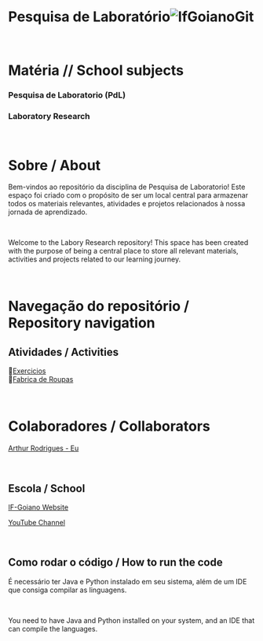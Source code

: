 # Pesquisa de Laboratório![IfGoianoGit](https://user-images.githubusercontent.com/106558911/218721650-1b165674-c58d-42f7-af5a-1f1e867c45f8.png)


<br> 

# Matéria // School subjects

### Pesquisa de Laboratorio (PdL)


### Laboratory Research

<br>

# Sobre / About

Bem-vindos ao repositório da disciplina de Pesquisa de Laboratorio! Este espaço foi criado com o propósito de ser um local central para armazenar todos os materiais relevantes, atividades e projetos relacionados à nossa jornada de aprendizado.

<br>

Welcome to the Labory Research repository! This space has been created with the purpose of being a central place to store all relevant materials, activities and projects related to our learning journey.

<br> 

# Navegação do repositório / Repository navigation
## Atividades / Activities

   📕[Exercicios](https://github.com/ArthurLaVidali/IFGoiano-Pesquisa-de-Laboratorio/tree/main/Atividades%20em%20Sala)<br>
   📕[Fabrica de Roupas](https://github.com/ArthurLaVidali/IFGoiano-Pesquisa-de-Laboratorio/tree/main/Atividades%20em%20Sala/Fabrica%20de%20Roupas%2001/src)<br>
   
<br>

# Colaboradores / Collaborators

 [Arthur Rodrigues - Eu](https://github.com/ArthurLaVidali)<br>
 
<br>

## Escola / School

[IF-Goiano Website](https://ifgoiano.edu.br/home/index.php)

[YouTube Channel](https://www.youtube.com/user/ifgoiano)


<br>


## Como rodar o código / How to run the code

É necessário ter Java e Python instalado em seu sistema, além de um IDE que consiga compilar as linguagens.

<br>


You need to have Java and Python installed on your system, and an IDE that can compile the languages.


